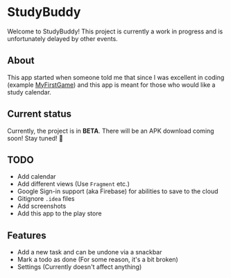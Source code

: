 # StudyBuddy
Welcome to StudyBuddy! This project is currently a work in progress and is unfortunately delayed by other events.

## About
This app started when someone told me that since I was excellent in coding (example [MyFirstGame](https://github.com/Chan4077/MyFirstGamw)) and this app is meant for those who would like a study calendar.

## Current status
Currently, the project is in **BETA**.
There will be an APK download coming soon! Stay tuned! :tada:

## TODO
- Add calendar
- Add different views (Use `Fragment` etc.)
- Google Sign-in support (aka Firebase) for abilities to save to the cloud
- Gitignore `.idea` files
- Add screenshots
- Add this app to the play store

## Features
- Add a new task and can be undone via a snackbar
- Mark a todo as done (For some reason, it's a bit broken)
- Settings (Currently doesn't affect anything)
